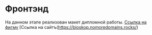# Фронтэнд 

На данном этапе реализован макет дипломной работы. 
[Ссылка на фигму](https://drive.google.com/drive/folders/1r3JmJdHBTt9biYNLUH9DH1EUm1E2MLpe?usp=sharing)
[Ссылка на сайтъ(https://bioskop.nomoredomains.rocks/)
